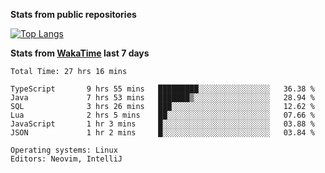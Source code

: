 **Stats from public repositories**  

[![Top Langs](https://github-readme-stats.vercel.app/api/top-langs/?username=hyoghurt&layout=compact&exclude_repo=multiserver,docker_compose&langs_count=6)](https://github.com/anuraghazra/github-readme-stats)

**Stats from [WakaTime](https://wakatime.com) last 7 days**  
<!--START_SECTION:waka-->

```text
Total Time: 27 hrs 16 mins

TypeScript       9 hrs 55 mins   █████████░░░░░░░░░░░░░░░░   36.38 %
Java             7 hrs 53 mins   ███████▒░░░░░░░░░░░░░░░░░   28.94 %
SQL              3 hrs 26 mins   ███░░░░░░░░░░░░░░░░░░░░░░   12.62 %
Lua              2 hrs 5 mins    ██░░░░░░░░░░░░░░░░░░░░░░░   07.66 %
JavaScript       1 hr 3 mins     █░░░░░░░░░░░░░░░░░░░░░░░░   03.88 %
JSON             1 hr 2 mins     █░░░░░░░░░░░░░░░░░░░░░░░░   03.84 %

Operating systems: Linux
Editors: Neovim, IntelliJ
```

<!--END_SECTION:waka-->
